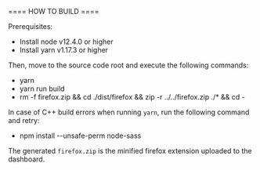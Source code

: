 ==== HOW TO BUILD ====

Prerequisites:

- Install node v12.4.0 or higher
- Install yarn v1.17.3 or higher

Then, move to the source code root and execute the following commands:

- yarn
- yarn run build
- rm -f firefox.zip && cd ./dist/firefox && zip -r ../../firefox.zip ./* 
&& cd -

In case of C++ build errors when running `yarn`, run the following command and retry:
- npm install --unsafe-perm node-sass

The generated `firefox.zip` is the minified firefox extension uploaded 
to the dashboard.

